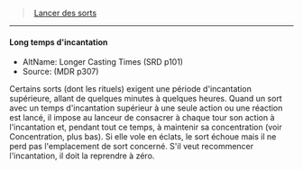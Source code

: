 ﻿---
!Generic
Id: spellcasting_hd.md#long-temps-dincantation
ParentLink: spellcasting_hd.md#lancer-des-sorts
Name: Long temps d'incantation
ParentName: Lancer des sorts
NameLevel: 4
AltName: Longer Casting Times (SRD p101)
Source: (MDR p307)
Attributes: {}
---
> [Lancer des sorts](hd_spellcasting.md)

---

#### Long temps d'incantation

- AltName: Longer Casting Times (SRD p101)
- Source: (MDR p307)

Certains sorts (dont les rituels) exigent une période d'incantation supérieure, allant de quelques minutes à quelques heures. Quand un sort avec un temps d'incantation supérieur à une seule action ou une réaction est lancé, il impose au lanceur de consacrer à chaque tour son action à l'incantation et, pendant tout ce temps, à maintenir sa concentration (voir Concentration, plus bas). Si elle vole en éclats, le sort échoue mais il ne perd pas l'emplacement de sort concerné. S'il veut recommencer l'incantation, il doit la reprendre à zéro.

